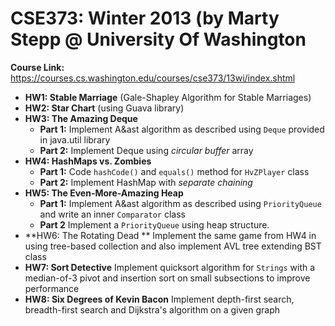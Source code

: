 # CSE373: Winter 2013 (by Marty Stepp @ University Of Washington
**Course Link:** https://courses.cs.washington.edu/courses/cse373/13wi/index.shtml

* **HW1: Stable Marriage** (Gale-Shapley Algorithm for Stable Marriages)
* **HW2: Star Chart** (using Guava library)
* **HW3: The Amazing Deque**
  * **Part 1:** Implement A&ast algorithm as described using <code>Deque</code> provided in java.util library
  * **Part 2:** Implement Deque using _circular buffer_ array
* **HW4: HashMaps vs. Zombies**
  * **Part 1:** Code <code>hashCode()</code> and <code>equals()</code> method for <code>HvZPlayer</code> class
  * **Part 2:** Implement HashMap with _separate chaining_
* **HW5: The Even-More-Amazing Heap**
  * **Part 1:** Implement A&ast algorithm as described using <code>PriorityQueue</code> and write an inner <code>Comparator</code> class
  * **Part 2** Implement a <code>PriorityQueue</code> using heap structure.
* **HW6: The Rotating Dead ** Implement the same game from HW4 in using tree-based collection and also implement AVL tree extending BST class
* **HW7: Sort Detective** Implement quicksort algorithm for <code>Strings</code> with a median-of-3 pivot and insertion sort on small subsections to improve performance
* **HW8: Six Degrees of Kevin Bacon** Implement depth-first search, breadth-first search and Dijkstra's algorithm on a given graph
  
